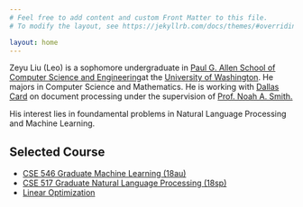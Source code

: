 ```yaml
---
# Feel free to add content and custom Front Matter to this file.
# To modify the layout, see https://jekyllrb.com/docs/themes/#overriding-theme-defaults

layout: home
---
```

Zeyu Liu (Leo) is a sophomore undergraduate in <a href="http://www.cs.washington.edu/" target="_blank">Paul G. Allen School of Computer Science and Engineering</a>at the <a href="http://www.washington.edu/" target="_blank">University of Washington</a>. He majors in Computer Science and Mathematics. He is working with <a href="https://www.cs.cmu.edu/~dcard/" target="_blank">Dallas Card</a> on document processing under the supervision of <a href="http://homes.cs.washington.edu/~nasmith/" target="_blank">Prof. Noah A. Smith.</a>

His interest lies in foundamental problems in Natural Language Processing and Machine Learning.


## **Selected Course**
* <a href="https://courses.cs.washington.edu/courses/cse546/18au/" target="_blank">CSE 546 Graduate Machine Learning (18au)</a>
* <a href="https://courses.cs.washington.edu/courses/cse517/18sp/" target="_blank">CSE 517 Graduate Natural Language Processing (18sp)</a>
* <a href="https://sites.math.washington.edu/~burke/crs/407/" target="_blank">Linear Optimization</a>
